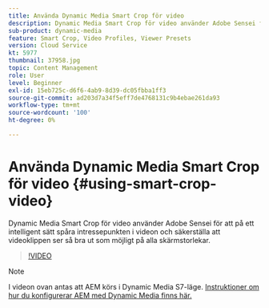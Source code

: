 ```yaml
---
title: Använda Dynamic Media Smart Crop för video
description: Dynamic Media Smart Crop för video använder Adobe Sensei för att på ett intelligent sätt spåra intressepunkten i videon och säkerställa att videoklippen ser så bra ut som möjligt på alla skärmstorlekar.
sub-product: dynamic-media
feature: Smart Crop, Video Profiles, Viewer Presets
version: Cloud Service
kt: 5977
thumbnail: 37958.jpg
topic: Content Management
role: User
level: Beginner
exl-id: 15eb725c-d6f6-4ab9-8d39-dc05fbba1ff3
source-git-commit: ad203d7a34f5eff7de4768131c9b4ebae261da93
workflow-type: tm+mt
source-wordcount: '100'
ht-degree: 0%

---
```


# Använda Dynamic Media Smart Crop för video {#using-smart-crop-video}

Dynamic Media Smart Crop för video använder Adobe Sensei för att på ett intelligent sätt spåra intressepunkten i videon och säkerställa att videoklippen ser så bra ut som möjligt på alla skärmstorlekar.

>[!VIDEO](https://video.tv.adobe.com/v/37958/?quality=12)

>[!NOTE]
>
>I videon ovan antas att AEM körs i Dynamic Media S7-läge. [Instruktioner om hur du konfigurerar AEM med Dynamic Media finns här.](https://experienceleague.adobe.com/docs/experience-manager-cloud-service/assets/dynamicmedia/config-dm.html)
